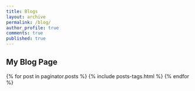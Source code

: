 ```yaml
---
title: Blogs
layout: archive
permalink: /blog/
author_profile: true
comments: true
published: true
---
```


##  My Blog Page
{% for post in paginator.posts %}
  {% include posts-tags.html %}
{% endfor %}
